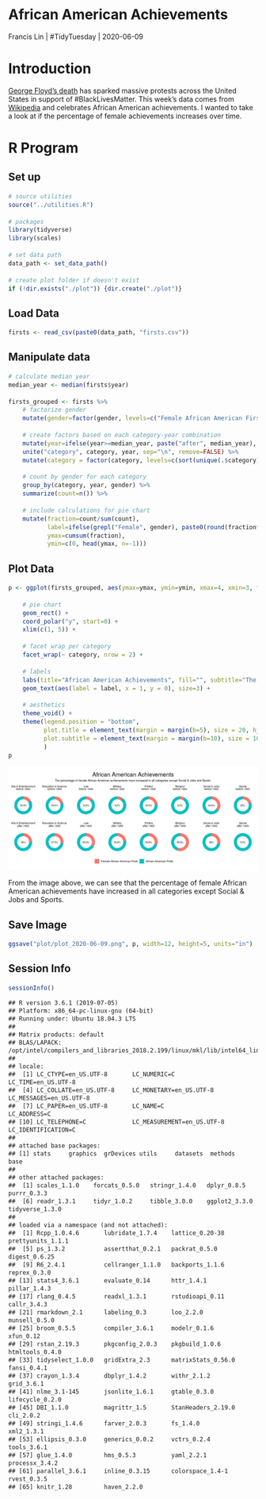 African American Achievements
================
Francis Lin | \#TidyTuesday |
2020-06-09

# Introduction

[George Floyd’s
death](https://www.nytimes.com/2020/05/31/us/george-floyd-investigation.html)
has sparked massive protests across the United States in support of
\#BlackLivesMatter. This week’s data comes from
[Wikipedia](https://en.wikipedia.org/wiki/List_of_African-American_firsts)
and celebrates African American achievements. I wanted to take a look at
if the percentage of female achievements increases over time.

# R Program

## Set up

``` r
# source utilities
source("../utilities.R")

# packages
library(tidyverse)
library(scales)

# set data path
data_path <- set_data_path()

# create plot folder if doesn't exist
if (!dir.exists("./plot")) {dir.create("./plot")}
```

## Load Data

``` r
firsts <- read_csv(paste0(data_path, "firsts.csv"))
```

## Manipulate data

``` r
# calculate median year
median_year <- median(firsts$year)

firsts_grouped <- firsts %>%
    # factorize gender
    mutate(gender=factor(gender, levels=c("Female African American Firsts", "African-American Firsts"))) %>%
    
    # create factors based on each category-year combination
    mutate(year=ifelse(year>=median_year, paste("after", median_year), paste("before", median_year))) %>%
    unite("category", category, year, sep="\n", remove=FALSE) %>%
    mutate(category = factor(category, levels=c(sort(unique(.$category)[1:8]), sort(unique(.$category)[9:16])))) %>%
    
    # count by gender for each category
    group_by(category, year, gender) %>%
    summarize(count=n()) %>%
    
    # include calculations for pie chart
    mutate(fraction=count/sum(count),
           label=ifelse(grepl("Female", gender), paste0(round(fraction*100,1), "%"), ifelse(fraction==1, "0.0%", "")),
           ymax=cumsum(fraction),
           ymin=c(0, head(ymax, n=-1)))
```

## Plot Data

``` r
p <- ggplot(firsts_grouped, aes(ymax=ymax, ymin=ymin, xmax=4, xmin=3, fill=gender)) +
    
    # pie chart
    geom_rect() +
    coord_polar("y", start=0) +
    xlim(c(1, 5)) +
    
    # facet wrap per category
    facet_wrap(~ category, nrow = 2) +
    
    # labels
    labs(title="African American Achievements", fill="", subtitle="The percentage of female African American achievements have increased in all categories except Social & Jobs and Sports.") +
    geom_text(aes(label = label, x = 1, y = 0), size=3) +
    
    # aesthetics
    theme_void() + 
    theme(legend.position = "bottom",
          plot.title = element_text(margin = margin(b=5), size = 20, hjust = 0.5),
          plot.subtitle = element_text(margin = margin(b=10), size = 10, hjust = 0.5)
          )
p
```

![](README_files/figure-gfm/plot%20data-1.png)<!-- -->

From the image above, we can see that the percentage of female African
American achievements have increased in all categories except Social &
Jobs and Sports.

## Save Image

``` r
ggsave("plot/plot_2020-06-09.png", p, width=12, height=5, units="in")
```

## Session Info

``` r
sessionInfo()
```

    ## R version 3.6.1 (2019-07-05)
    ## Platform: x86_64-pc-linux-gnu (64-bit)
    ## Running under: Ubuntu 18.04.3 LTS
    ## 
    ## Matrix products: default
    ## BLAS/LAPACK: /opt/intel/compilers_and_libraries_2018.2.199/linux/mkl/lib/intel64_lin/libmkl_gf_lp64.so
    ## 
    ## locale:
    ##  [1] LC_CTYPE=en_US.UTF-8       LC_NUMERIC=C               LC_TIME=en_US.UTF-8       
    ##  [4] LC_COLLATE=en_US.UTF-8     LC_MONETARY=en_US.UTF-8    LC_MESSAGES=en_US.UTF-8   
    ##  [7] LC_PAPER=en_US.UTF-8       LC_NAME=C                  LC_ADDRESS=C              
    ## [10] LC_TELEPHONE=C             LC_MEASUREMENT=en_US.UTF-8 LC_IDENTIFICATION=C       
    ## 
    ## attached base packages:
    ## [1] stats     graphics  grDevices utils     datasets  methods   base     
    ## 
    ## other attached packages:
    ##  [1] scales_1.1.0    forcats_0.5.0   stringr_1.4.0   dplyr_0.8.5     purrr_0.3.3    
    ##  [6] readr_1.3.1     tidyr_1.0.2     tibble_3.0.0    ggplot2_3.3.0   tidyverse_1.3.0
    ## 
    ## loaded via a namespace (and not attached):
    ##  [1] Rcpp_1.0.4.6       lubridate_1.7.4    lattice_0.20-38    prettyunits_1.1.1 
    ##  [5] ps_1.3.2           assertthat_0.2.1   packrat_0.5.0      digest_0.6.25     
    ##  [9] R6_2.4.1           cellranger_1.1.0   backports_1.1.6    reprex_0.3.0      
    ## [13] stats4_3.6.1       evaluate_0.14      httr_1.4.1         pillar_1.4.3      
    ## [17] rlang_0.4.5        readxl_1.3.1       rstudioapi_0.11    callr_3.4.3       
    ## [21] rmarkdown_2.1      labeling_0.3       loo_2.2.0          munsell_0.5.0     
    ## [25] broom_0.5.5        compiler_3.6.1     modelr_0.1.6       xfun_0.12         
    ## [29] rstan_2.19.3       pkgconfig_2.0.3    pkgbuild_1.0.6     htmltools_0.4.0   
    ## [33] tidyselect_1.0.0   gridExtra_2.3      matrixStats_0.56.0 fansi_0.4.1       
    ## [37] crayon_1.3.4       dbplyr_1.4.2       withr_2.1.2        grid_3.6.1        
    ## [41] nlme_3.1-145       jsonlite_1.6.1     gtable_0.3.0       lifecycle_0.2.0   
    ## [45] DBI_1.1.0          magrittr_1.5       StanHeaders_2.19.0 cli_2.0.2         
    ## [49] stringi_1.4.6      farver_2.0.3       fs_1.4.0           xml2_1.3.1        
    ## [53] ellipsis_0.3.0     generics_0.0.2     vctrs_0.2.4        tools_3.6.1       
    ## [57] glue_1.4.0         hms_0.5.3          yaml_2.2.1         processx_3.4.2    
    ## [61] parallel_3.6.1     inline_0.3.15      colorspace_1.4-1   rvest_0.3.5       
    ## [65] knitr_1.28         haven_2.2.0
